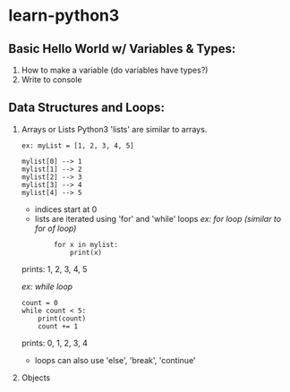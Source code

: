 # learn-python3
## Basic Hello World w/ Variables & Types:
1. How to make a variable (do variables have types?)
1. Write to console

## Data Structures and Loops:
1. Arrays or Lists
    Python3 'lists' are similar to arrays.
    ```
    ex: myList = [1, 2, 3, 4, 5]
    
    mylist[0] --> 1
    mylist[1] --> 2
    mylist[2] --> 3
    mylist[3] --> 4
    mylist[4] --> 5
    ```
    - indices start at 0
    - lists are iterated using 'for' and 'while' loops
    *ex: for loop (similar to for of loop)*
    ```
            for x in mylist:
                print(x)
    ```
    prints: 1, 2, 3, 4, 5

    *ex: while loop*
    ```
    count = 0
    while count < 5:
        print(count)
        count += 1
    ```
    prints: 0, 1, 2, 3, 4

    - loops can also use 'else', 'break', 'continue'
1. Objects